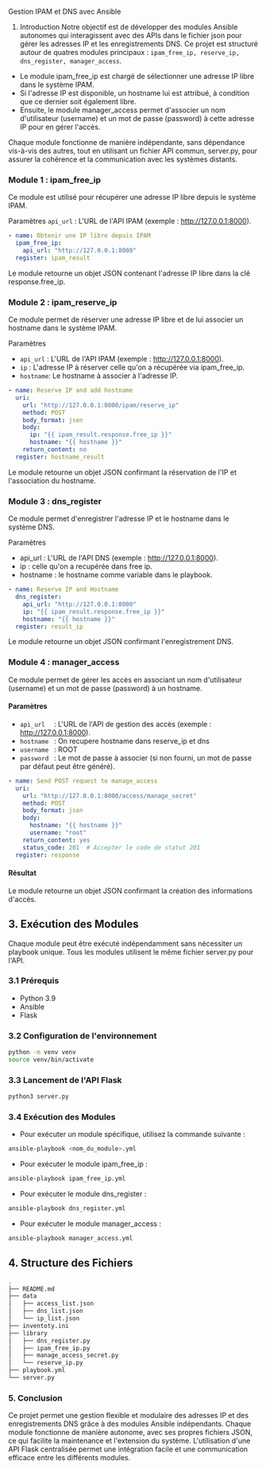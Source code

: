 Gestion IPAM et DNS avec Ansible
1. Introduction
Notre objectif est de développer des modules Ansible autonomes qui interagissent avec des APIs dans le fichier json  pour gérer les adresses IP et les enregistrements DNS. Ce projet est structuré autour de quatres modules principaux : `ipam_free_ip, reserve_ip, dns_register, manager_access`.

- Le module ipam_free_ip est chargé de sélectionner une adresse IP libre dans le système IPAM. 
- Si l'adresse IP est disponible, un hostname lui est attribué, à condition que ce dernier soit également libre. 
- Ensuite, le module manager_access permet d'associer un nom d'utilisateur (username) et un mot de passe (password) à cette adresse IP pour en gérer l'accès.

Chaque module fonctionne de manière indépendante, sans dépendance vis-à-vis des autres, tout en utilisant un fichier API commun, server.py, pour assurer la cohérence et la communication avec les systèmes distants.


### Module 1 : ipam_free_ip

Ce module est utilisé pour récupérer une adresse IP libre depuis le système IPAM.

Paramètres
`api_url` : L'URL de l'API IPAM (exemple : http://127.0.0.1:8000).

```yaml
- name: Obtenir une IP libre depuis IPAM
  ipam_free_ip:
    api_url: "http://127.0.0.1:8000"
  register: ipam_result
```

Le module retourne un objet JSON contenant l'adresse IP libre dans la clé response.free_ip.

### Module 2 : ipam_reserve_ip

Ce module permet de réserver une adresse IP libre et de lui associer un hostname dans le système IPAM.

Paramètres
- `api_url` : L'URL de l'API IPAM (exemple : http://127.0.0.1:8000).
- `ip` : L'adresse IP à réserver celle qu'on a récupérée via ipam_free_ip.
- `hostname`: Le hostname à associer à l'adresse IP.

```yaml
- name: Reserve IP and add hostname
  uri:
    url: "http://127.0.0.1:8000/ipam/reserve_ip"
    method: POST
    body_format: json
    body:
      ip: "{{ ipam_result.response.free_ip }}"
      hostname: "{{ hostname }}"
    return_content: no
  register: hostname_result
```

Le module retourne un objet JSON confirmant la réservation de l'IP et l'association du hostname.

### Module 3 : dns_register

Ce module permet d'enregistrer l'adresse IP et le hostname dans le système DNS.

Paramètres
- api_url : L'URL de l'API DNS (exemple : http://127.0.0.1:8000).
- ip : celle qu'on a recupérée dans free ip.
- hostname : le hostname comme variable dans le playbook.


```yaml
- name: Reserve IP and Hostname
  dns_register:
    api_url: "http://127.0.0.1:8000"
    ip: "{{ ipam_result.response.free_ip }}"
    hostname: "{{ hostname }}"
  register: result_ip
```
Le module retourne un objet JSON confirmant l'enregistrement DNS.

### Module 4 : manager_access

Ce module permet de gérer les accès en associant un nom d'utilisateur (username) et un mot de passe (password) à un hostname.

#### Paramètres
- `api_url  ` : L'URL de l'API de gestion des accès (exemple : http://127.0.0.1:8000).
- `hostname ` : On recupere hostname dans reserve_ip et dns
- `username ` : ROOT
- `password ` : Le mot de passe à associer (si non fourni, un mot de passe par défaut peut être généré).


```yaml
- name: Send POST request to manage_access
  uri:
    url: "http://127.0.0.1:8000/access/manage_secret"
    method: POST
    body_format: json
    body:
      hostname: "{{ hostname }}"
      username: "root"
    return_content: yes
    status_code: 201  # Accepter le code de statut 201
  register: response
```
#### Résultat
Le module retourne un objet JSON confirmant la création des informations d'accès.

## 3. Exécution des Modules
Chaque module peut être exécuté indépendamment sans nécessiter un playbook unique. Tous les modules utilisent le même fichier server.py pour l'API.

### 3.1 Prérequis
- Python 3.9
- Ansible
- Flask

### 3.2 Configuration de l'environnement
```sh
python -m venv venv
source venv/bin/activate
```
### 3.3 Lancement de l'API Flask
```sh
python3 server.py
```
### 3.4 Exécution des Modules
- Pour exécuter un module spécifique, utilisez la commande suivante :

```sh
ansible-playbook <nom_du_module>.yml
```
- Pour exécuter le module ipam_free_ip :
```sh
ansible-playbook ipam_free_ip.yml
```
- Pour exécuter le module dns_register :

```sh
ansible-playbook dns_register.yml
```
- Pour exécuter le module manager_access :

```sh
ansible-playbook manager_access.yml
```
## 4. Structure des Fichiers
```sh
.
├── README.md
├── data
│   ├── access_list.json
│   ├── dns_list.json
│   └── ip_list.json
├── inventoty.ini
├── library
│   ├── dns_register.py
│   ├── ipam_free_ip.py
│   ├── manage_access_secret.py
│   └── reserve_ip.py
├── playbook.yml
└── server.py
```
### 5. Conclusion

Ce projet permet une gestion flexible et modulaire des adresses IP et des enregistrements DNS grâce à des modules Ansible indépendants. Chaque module fonctionne de manière autonome, avec ses propres fichiers JSON, ce qui facilite la maintenance et l'extension du système. L'utilisation d'une API Flask centralisée permet une intégration facile et une communication efficace entre les différents modules.